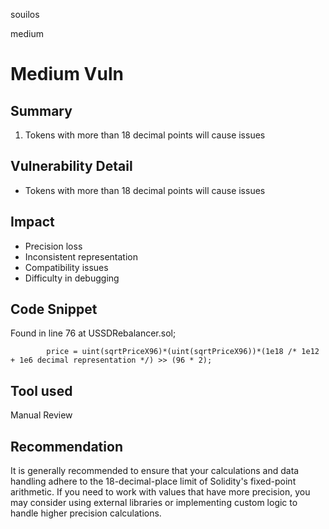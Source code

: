 souilos

medium

# Medium Vuln

## Summary
1. Tokens with more than 18 decimal points will cause issues

## Vulnerability Detail
* Tokens with more than 18 decimal points will cause issues

## Impact
* Precision loss
* Inconsistent representation
* Compatibility issues
* Difficulty in debugging

## Code Snippet
Found in line 76 at USSDRebalancer.sol;
```solidity
        price = uint(sqrtPriceX96)*(uint(sqrtPriceX96))*(1e18 /* 1e12 + 1e6 decimal representation */) >> (96 * 2);
```

## Tool used
Manual Review

## Recommendation
It is generally recommended to ensure that your calculations and data handling adhere to the 18-decimal-place limit of Solidity's fixed-point arithmetic. If you need to work with values that have more precision, you may consider using external libraries or implementing custom logic to handle higher precision calculations.
